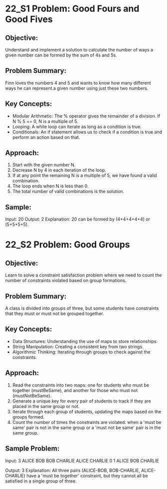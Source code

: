 # 22_S1 Problem: Good Fours and Good Fives

## Objective:
Understand and implement a solution to calculate the number of ways a given number can be formed by the sum of 4s and 5s.

## Problem Summary:
Finn loves the numbers 4 and 5 and wants to know how many different ways he can represent a given number using just these two numbers.

## Key Concepts:
- Modular Arithmetic: The % operator gives the remainder of a division. If N % 5 == 0, N is a multiple of 5.
- Looping: A while loop can iterate as long as a condition is true.
- Conditionals: An if statement allows us to check if a condition is true and perform an action based on that.

## Approach:
1. Start with the given number N.
2. Decrease N by 4 in each iteration of the loop.
3. If at any point the remaining N is a multiple of 5, we have found a valid combination.
4. The loop ends when N is less than 0.
5. The total number of valid combinations is the solution.

## Sample:
Input: 20
Output: 2
Explanation: 20 can be formed by (4+4+4+4+4) or (5+5+5+5).

# 22_S2 Problem: Good Groups

## Objective:
Learn to solve a constraint satisfaction problem where we need to count the number of constraints violated based on group formations.

## Problem Summary:
A class is divided into groups of three, but some students have constraints that they must or must not be grouped together.

## Key Concepts:
- Data Structures: Understanding the use of maps to store relationships.
- String Manipulation: Creating a consistent key from two strings.
- Algorithmic Thinking: Iterating through groups to check against the constraints.

## Approach:
1. Read the constraints into two maps: one for students who must be together (mustBeSame), and another for those who must not (mustNotBeSame).
2. Generate a unique key for every pair of students to track if they are placed in the same group or not.
3. Iterate through each group of students, updating the maps based on the groups formed.
4. Count the number of times the constraints are violated: when a 'must be same' pair is not in the same group or a 'must not be same' pair is in the same group.

## Sample Problem:
Input:
3
ALICE BOB
BOB CHARLIE
ALICE CHARLIE
0
1
ALICE BOB CHARLIE

Output: 3
Explanation: All three pairs (ALICE-BOB, BOB-CHARLIE, ALICE-CHARLIE) have a 'must be together' constraint, but they cannot all be satisfied in a single group of three.